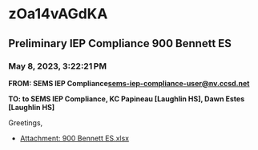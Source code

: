 # zOa14vAGdKA
## Preliminary IEP Compliance 900 Bennett ES
### May 8, 2023, 3:22:21 PM
**FROM: SEMS IEP Compliance<sems-iep-compliance-user@nv.ccsd.net>**

**TO: to SEMS IEP Compliance, KC Papineau [Laughlin HS], Dawn Estes [Laughlin HS]**


Greetings, 





* [Attachment: 900 Bennett ES.xlsx](zOa14vAGdKA-attachment-1.xlsx)
